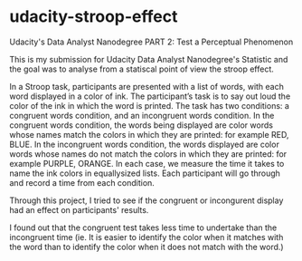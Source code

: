 # udacity-stroop-effect
Udacity's Data Analyst Nanodegree PART 2: Test a Perceptual Phenomenon

This is my submission for Udacity Data Analyst Nanodegree's Statistic and the goal was to analyse from a statiscal point of view the stroop effect.

In a Stroop task, participants are presented with a list of words, with each word displayed in a color of ink. The participant’s task is to say out loud the color of the ink in which the word is printed. The task has two conditions: a congruent words condition, and an incongruent words condition. In the congruent words condition, the words being displayed are color words whose names match the colors in which they are printed: for example RED, BLUE. In the incongruent words condition, the words displayed are color words whose names do not match the colors in which they are printed: for example PURPLE, ORANGE. In each case, we measure the time it takes to name the ink colors in equally­sized lists. Each participant will go through and record a time from each condition.

Through this project, I tried to see if the congruent or incongurent display had an effect on participants' results.

I found out that the congruent test takes less time to undertake than the incongruent time (ie. It is easier to identify the color when it matches with the word than to identify the color when it does not match with the word.)
